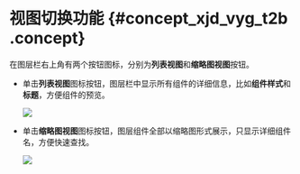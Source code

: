 # 视图切换功能 {#concept_xjd_vyg_t2b .concept}

在图层栏右上角有两个按钮图标，分别为**列表视图**和**缩略图视图**按钮。

-   单击**列表视图**图标按钮，图层栏中显示所有组件的详细信息，比如**组件样式**和**标题**，方便组件的预览。

    ![](http://static-aliyun-doc.oss-cn-hangzhou.aliyuncs.com/assets/img/17375/15344996759222_zh-CN.png)

-   单击**缩略图视图**图标按钮，图层组件全部以缩略图形式展示，只显示详细组件名，方便快速查找。

    ![](http://static-aliyun-doc.oss-cn-hangzhou.aliyuncs.com/assets/img/17375/15344996759223_zh-CN.png)


